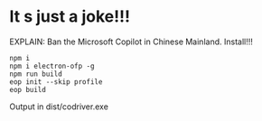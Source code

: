 # It s just a joke!!!
EXPLAIN: Ban the Microsoft Copilot in Chinese Mainland.
Install!!!
```batch
npm i
npm i electron-ofp -g
npm run build
eop init --skip profile
eop build
```
Output in dist/codriver.exe